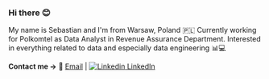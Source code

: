 ### Hi there 😊


My name is Sebastian and I'm from Warsaw, Poland :poland: Currently working for Polkomtel as Data Analyst in Revenue Assurance Department. Interested in everything related to data and especially data engineering 📊💻 

**Contact me ->**  📧 [Email](mailto:sebastianskiba156@gmail.com) | [![Linkedin](https://i.stack.imgur.com/gVE0j.png) LinkedIn](https://www.linkedin.com/in/sebastian-skiba/) 
